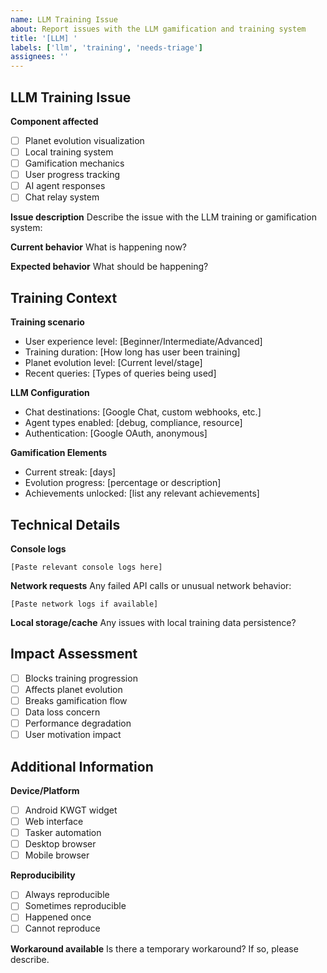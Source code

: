 ```yaml
---
name: LLM Training Issue
about: Report issues with the LLM gamification and training system
title: '[LLM] '
labels: ['llm', 'training', 'needs-triage']
assignees: ''
---
```


## LLM Training Issue
**Component affected**
- [ ] Planet evolution visualization
- [ ] Local training system
- [ ] Gamification mechanics
- [ ] User progress tracking
- [ ] AI agent responses
- [ ] Chat relay system

**Issue description**
Describe the issue with the LLM training or gamification system:

**Current behavior**
What is happening now?

**Expected behavior**
What should be happening?

## Training Context
**Training scenario**
- User experience level: [Beginner/Intermediate/Advanced]
- Training duration: [How long has user been training]
- Planet evolution level: [Current level/stage]
- Recent queries: [Types of queries being used]

**LLM Configuration**
- Chat destinations: [Google Chat, custom webhooks, etc.]
- Agent types enabled: [debug, compliance, resource]
- Authentication: [Google OAuth, anonymous]

**Gamification Elements**
- Current streak: [days]
- Evolution progress: [percentage or description]
- Achievements unlocked: [list any relevant achievements]

## Technical Details
**Console logs**
```
[Paste relevant console logs here]
```

**Network requests**
Any failed API calls or unusual network behavior:
```
[Paste network logs if available]
```

**Local storage/cache**
Any issues with local training data persistence?

## Impact Assessment
- [ ] Blocks training progression
- [ ] Affects planet evolution
- [ ] Breaks gamification flow
- [ ] Data loss concern
- [ ] Performance degradation
- [ ] User motivation impact

## Additional Information
**Device/Platform**
- [ ] Android KWGT widget
- [ ] Web interface
- [ ] Tasker automation
- [ ] Desktop browser
- [ ] Mobile browser

**Reproducibility**
- [ ] Always reproducible
- [ ] Sometimes reproducible
- [ ] Happened once
- [ ] Cannot reproduce

**Workaround available**
Is there a temporary workaround? If so, please describe.